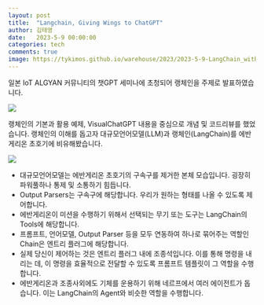 ```yaml
---
layout: post
title:  "Langchain, Giving Wings to ChatGPT"
author: 김태영
date:   2023-5-9 00:00:00
categories: tech
comments: true
image: https://tykimos.github.io/warehouse/2023/2023-5-9-LangChain_with_ChatGPT.gif
---
```

일본 IoT ALGYAN 커뮤니티의 챗GPT 세미나에 초청되어 랭체인을 주제로 발표하였습니다. 

![](https://tykimos.github.io/warehouse/2023/2023-5-9-LangChain_with_ChatGPT_02.png)

랭체인의 기본과 활용 예제, VisualChatGPT 내용을 중심으로 개념 및 코드리뷰를 했었습니다. 랭체인의 이해를 돕고자 대규모언어모델(LLM)과 랭체인(LangChain)를 에반게리온 초호기에 비유해봤습니다.

![](https://tykimos.github.io/warehouse/2023/2023-5-9-LangChain_with_ChatGPT.gif)

* 대규모언어모델는 에반게리온 초호기의 구속구를 제거한 본체 모습입니다. 굉장히 파워풀하나 통제 및 소통하기 힘듭니다.
* Output Parsers는 구속구에 해당합니다. 우리가 원하는 형태를 나올 수 있도록 제어합니다.
* 에반게리온이 미션을 수행하기 위해서 선택되는 무기 또는 도구는 LangChain의 Tools에 해당합니다.
* 프롬프트, 언어모델, Output Parser 등을 모두 연동하여 하나로 묶어주는 역할인 Chain은 엔트리 플러그에 해당합니다.
* 실제 당신이 제어하는 것은 엔트리 플러그 내에 조종석입니다. 이를 통해 명령을 내리는 데, 이 명령을 효율적으로 전달할 수 있도록 프롬프트 템플릿이 그 역할을 수행합니다.
* 에반게리온과 조종사외에도 기체를 운용하기 위해 네르프에서 여러 에이전트가 돕습니다. 이는 LangChain의 Agent와 비슷한 역할을 수행합니다.
